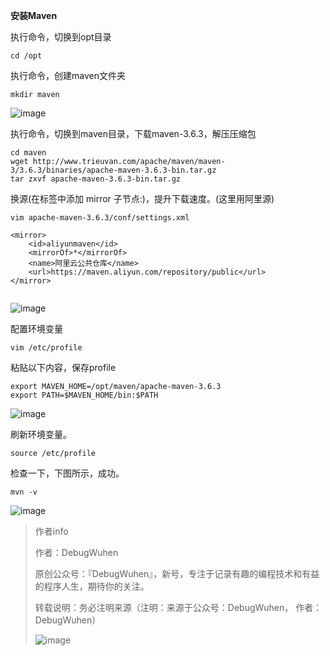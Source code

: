 **安装Maven**

执行命令，切换到opt目录
```
cd /opt
```
执行命令，创建maven文件夹
```
mkdir maven
```

![image](https://user-images.githubusercontent.com/48900845/112761392-b0daf600-902d-11eb-8376-bff1016396db.png)

执行命令，切换到maven目录，下载maven-3.6.3，解压压缩包
```
cd maven
wget http://www.trieuvan.com/apache/maven/maven-3/3.6.3/binaries/apache-maven-3.6.3-bin.tar.gz
tar zxvf apache-maven-3.6.3-bin.tar.gz

```
换源(在<mirrors></mirrors>标签中添加 mirror 子节点:)，提升下载速度。(这里用阿里源)
```
vim apache-maven-3.6.3/conf/settings.xml
```
```
<mirror>
    <id>aliyunmaven</id>
    <mirrorOf>*</mirrorOf>
    <name>阿里云公共仓库</name>
    <url>https://maven.aliyun.com/repository/public</url>
</mirror>


```

![image](https://user-images.githubusercontent.com/48900845/112761402-bc2e2180-902d-11eb-93ba-b030b8b8cad8.png)

配置环境变量
```
vim /etc/profile
```
粘贴以下内容，保存profile
```
export MAVEN_HOME=/opt/maven/apache-maven-3.6.3
export PATH=$MAVEN_HOME/bin:$PATH
```

![image](https://user-images.githubusercontent.com/48900845/112761407-c6502000-902d-11eb-8025-4e89d8357ded.png)

刷新环境变量。
```
source /etc/profile
```
检查一下，下图所示，成功。
```
mvn -v
```

![image](https://user-images.githubusercontent.com/48900845/112761414-ccde9780-902d-11eb-8ee7-c5a13e56af2d.png)



>作者info
>
>作者：DebugWuhen
>
>原创公众号：『DebugWuhen』，新号，专注于记录有趣的编程技术和有益的程序人生，期待你的关注。
>
>转载说明：务必注明来源（注明：来源于公众号：DebugWuhen， 作者：DebugWuhen）
>
>![image](https://user-images.githubusercontent.com/48900845/112752163-3b0e6480-9004-11eb-899d-66ddef749c2b.png)
